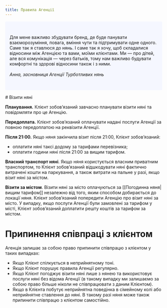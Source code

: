 ```yaml
---
title: Правила Агенції
---
```

<p style="padding: 3em 1em; background: #f5f7ff; border-radius: 4px;">
Для мене важливо збудувати бренд, де буде панувати взаєморозуміння, повага, вміння чути та підтримувати одне одного. Саме так я ставлюся до нянь. І саме так я хочу, щоб складалися відносини між Агенцією та вами, моїми клієнтами. Ми — про дітей, але вся комунікація — через батьків, тому нам важливо будувати комфортні та здорові відносини також і з ними.
<br>
<br>
<i>Анна, засновниця Агенції Турботливих нянь</i>
</p>
# Візити няні  

<b>Планування.</b> Клієнт зобовʼязаний завчасно планувати візити няні та повідомляти про це Агенцію.

<b>Передоплата.</b> Клієнт зобовʼязаний оплачувати надані послуги Агенції за повною передоплатою на реквізити Агенції.

<b>Після 21:00.</b> Якщо няня закінчила візит після 21:00, Клієнт зобов’язаний:
- оплатити няні таксі додому за тарифами перевізника;
- оплатити години няні після 21:00 за вищим тарифом.

<b>Власний транспорт няні</b>. Якщо няня користується власним приватним транспортом, то Клієнт зобовʼязаний відшкодувати няні фактично витрачені кошти на паркування, а також витрати на пальне у разі, якщо візит няні за містом.

<b>Візити за містом</b>. Візити няні за місто оплачуються за [[Погодинна няня|вищим тарифом]] незалежно від того, яким способом добирається до локації няня. Клієнт зобовʼязаний попередити Агенцію про візит няні за місто. У випадку, якщо послуги Агенції були замовлені за тарифом у місті, Клієнт зобовʼязаний доплатити решту коштів за тарифом за містом.
# Припинення співпраці з клієнтом

Агенція залишає за собою право припинити співпрацю з клієнтом у таких випадках:
- Якщо Клієнт спілкується в неприйнятному тоні.
- Якщо Клієнт порушує правила Агенції регулярно.
- Якщо Клієнт погоджує візити няні лише з нянею та використовує послуги няні без відома Агенції (в такому випадку ми залишаємо за собою право більше ніколи не співпрацювати з даним Клієнтом).
- Якщо в Клієнта побутує неприйнятна поведінка в сімейному колі або неприйнятне ставлення до няні. В такому разі няня може також припинити співпрацю з клієнтом самостійно.